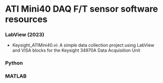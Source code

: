 # ATI Mini40 DAQ F/T sensor software resources

### LabView (2023)
 - Keysight_ATIMini40.vi: A simple data collection project using LabView and VISA blocks for the Keysight 34970A Data Acquisition Unit

### Python


### MATLAB
